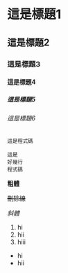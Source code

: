 # 這是標題1
## 這是標題2
### 這是標題3
#### 這是標題4
##### 這是標題5
###### 這是標題6

`這是程式碼`

```
這是
好幾行
程式碼
```

**粗體**

~~刪除線~~

*斜體*

1. hi
2. hii
4. hiii
 
 * hi
 * hii
